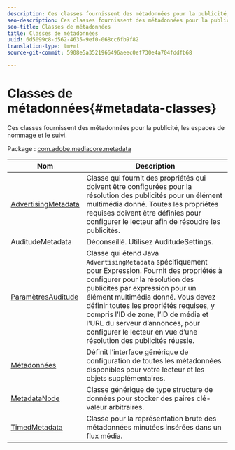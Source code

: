 ```yaml
---
description: Ces classes fournissent des métadonnées pour la publicité, les espaces de nommage et le suivi.
seo-description: Ces classes fournissent des métadonnées pour la publicité, les espaces de nommage et le suivi.
seo-title: Classes de métadonnées
title: Classes de métadonnées
uuid: 6d5099c8-d562-4635-9ef0-068cc6fb9f82
translation-type: tm+mt
source-git-commit: 5908e5a3521966496aeec0ef730e4a704fddfb68

---
```



# Classes de métadonnées{#metadata-classes}

Ces classes fournissent des métadonnées pour la publicité, les espaces de nommage et le suivi.

Package : [com.adobe.mediacore.metadata](https://help.adobe.com/en_US/primetime/api/psdk/javadoc_1.4/com/adobe/mediacore/metadata/package-summary.html)

| Nom | Description |
|---|---|
| [AdvertisingMetadata](https://help.adobe.com/en_US/primetime/api/psdk/javadoc_1.4/com/adobe/mediacore/metadata/AdvertisingMetadata.html) | Classe qui fournit des propriétés qui doivent être configurées pour la résolution des publicités pour un élément multimédia donné. Toutes les propriétés requises doivent être définies pour configurer le lecteur afin de résoudre les publicités. |
| AuditudeMetadata | Déconseillé. Utilisez AuditudeSettings. |
| [ParamètresAuditude](https://help.adobe.com/en_US/primetime/api/psdk/javadoc_1.4/com/adobe/mediacore/metadata/AuditudeSettings.html) | Classe qui étend Java `AdvertisingMetadata` spécifiquement pour Expression. Fournit des propriétés à configurer pour la résolution des publicités par expression pour un élément multimédia donné. Vous devez définir toutes les propriétés requises, y compris l’ID de zone, l’ID de média et l’URL du serveur d’annonces, pour configurer le lecteur en vue d’une résolution des publicités réussie. |
| [Métadonnées](https://help.adobe.com/en_US/primetime/api/psdk/javadoc_1.4/com/adobe/mediacore/metadata/Metadata.html) | Définit l’interface générique de configuration de toutes les métadonnées disponibles pour votre lecteur et les objets supplémentaires. |
| [MetadataNode](https://help.adobe.com/en_US/primetime/api/psdk/javadoc_1.4/com/adobe/mediacore/metadata/MetadataNode.html) | Classe générique de type structure de données pour stocker des paires clé-valeur arbitraires. |
| [TimedMetadata](https://help.adobe.com/en_US/primetime/api/psdk/javadoc_1.4/com/adobe/mediacore/metadata/TimedMetadata.html) | Classe pour la représentation brute des métadonnées minutées insérées dans un flux média. |